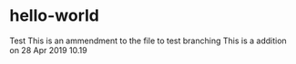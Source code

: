 # hello-world
Test 
This is an ammendment to the file to test branching 
This is a addition on 28 Apr 2019 10.19
